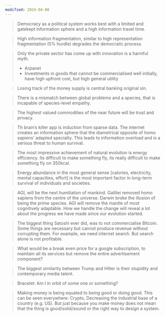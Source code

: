 ```yaml
---
modified: 2024-04-08
---
```

>  Democracy as a political system works best with a limited and gatekept information sphere and a high information travel time. 


>  High information fragmentation, similar to high representation fragmentation (5% hurdle) degrades the democratic process. 


> Only the private sector has come up with innovation is a harmful myth. 
> - Arpanet 
> - Investments in goods that cannot be commercialised well initially, have high upfront cost, but high general utility 


> Losing track of the money supply is central banking original sin. 


> There is a mismatch between global problems and a species, that is incapable of species-level empathy. 


> The highest valued commodities of the near future will be trust and privacy. 


> Th brain’s killer app is induction from sparse data. The internet creates an information sphere that the diametrical opposite of homo sapiens’ adapted specialty. This leads to information overload and is a serious threat to human survival. 


> The most impressive achievement of natural evolution is energy efficiency. Its difficult to make something fly, its really difficult to make something fly on 350kcal. 


> Energy abundance in the most general sense [calories, electricity, mental capacities, effort] is the most important factor in long-term survival of individuals and societies. 


> AGI, will be the next humiliation of mankind. Gallilei removed homo sapiens from the centre of the universe. Darwin broke the illusion of being the prime species. AGI will remove the mantle of most cognitively adaptable. How we handle the change will reveal a lot about the progress we have made since our evolution started. 


> The biggest thing Satoshi ever did, was to not commercialise Bitcoin. Some things are necessary but cannot produce revenue without corrupting them. For example, we need internet search. But search alone is not profitable. 


> What would be a break even price for a google subscription, to maintain all its services but remove the entire advertisement component? 


> The biggest similarity between Trump
> and Hilter is their stupidity and contemporary media talent. 


> Bracelet: Am I in orbit of some one or something? 


> Making money is being equated to being good or doing good. This can be seen everywhere: Crypto, Decreasing the industrial base of a country (e.g. US). But just because you make money does not mean that the thing is good/solid/sound or the right way to design a system. 